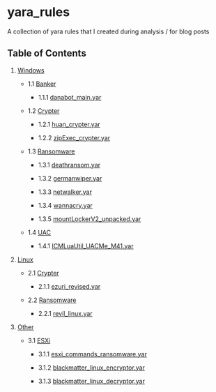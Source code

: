 # yara_rules

A collection of yara rules that I created during analysis / for blog posts

## Table of Contents

1. [Windows](https://github.com/f0wl/yara_rules/tree/main/windows)

    * 1.1 [Banker](https://github.com/f0wl/yara_rules/tree/main/windows/banker)

        * 1.1.1 [danabot_main.yar](https://github.com/f0wl/yara_rules/blob/main/windows/crypter/danabot_main.yar)

    * 1.2 [Crypter](https://github.com/f0wl/yara_rules/tree/main/windows/crypter)

        * 1.2.1 [huan_crypter.yar](https://github.com/f0wl/yara_rules/blob/main/windows/crypter/huan_crypter.yar)

        * 1.2.2 [zipExec_crypter.yar](https://github.com/f0wl/yara_rules/blob/main/windows/crypter/zipExec_crypter.yar)

    * 1.3 [Ransomware](https://github.com/f0wl/yara_rules/tree/main/windows/ransomware)

        * 1.3.1 [deathransom.yar](https://github.com/f0wl/yara_rules/blob/main/windows/ransomware/deathransom.yar)

        * 1.3.2 [germanwiper.yar](https://github.com/f0wl/yara_rules/blob/main/windows/ransomware/germanwiper.yar)

        * 1.3.3 [netwalker.yar](https://github.com/f0wl/yara_rules/blob/main/windows/ransomware/netwalker.yar)

        * 1.3.4 [wannacry.yar](https://github.com/f0wl/yara_rules/blob/main/windows/ransomware/wannacry.yar)

        * 1.3.5 [mountLockerV2_unpacked.yar](https://github.com/f0wl/yara_rules/blob/main/windows/ransomware/mountLockerV2_unpacked.yar)

    * 1.4 [UAC](https://github.com/f0wl/yara_rules/tree/main/windows/uac)

        * 1.4.1 [ICMLuaUtil_UACMe_M41.yar](https://github.com/f0wl/yara_rules/blob/main/windows/uac/ICMLuaUtil_UACMe_M41.yar)

2. [Linux](https://github.com/f0wl/yara_rules/tree/main/linux)

    * 2.1 [Crypter](https://github.com/f0wl/yara_rules/tree/main/linux/crypter)

        * 2.1.1 [ezuri_revised.yar](https://github.com/f0wl/yara_rules/blob/main/linux/crypter/ezuri_revised.yar)

    * 2.2 [Ransomware](https://github.com/f0wl/yara_rules/tree/main/linux/ransomware)

        * 2.2.1 [revil_linux.yar](https://github.com/f0wl/yara_rules/blob/main/linux/ransomware/revil_linux.yar)

3. [Other](https://github.com/f0wl/yara_rules/tree/main/other)

    * 3.1 [ESXi](https://github.com/f0wl/yara_rules/tree/main/other/ESXi)

        * 3.1.1 [esxi_commands_ransomware.yar](https://github.com/f0wl/yara_rules/blob/main/other/ESXi/esxi_commands_ransomware.yar)

        * 3.1.2 [blackmatter_linux_encryptor.yar](https://github.com/f0wl/yara_rules/blob/main/other/ESXi/blackmatter_linux_encryptor.yar)

        * 3.1.3 [blackmatter_linux_decryptor.yar](https://github.com/f0wl/yara_rules/blob/main/other/ESXi/blackmatter_linux_decryptor.yar)
